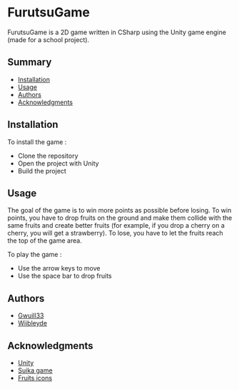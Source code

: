# FurutsuGame

FurutsuGame is a 2D game written in CSharp using the Unity game engine (made for a school project).

## Summary

- [Installation](#installation)
- [Usage](#usage)
- [Authors](#authors)
- [Acknowledgments](#acknowledgments)

## Installation

To install the game :
- Clone the repository
- Open the project with Unity
- Build the project

## Usage

The goal of the game is to win more points as possible before losing.
To win points, you have to drop fruits on the ground and make them collide with the same fruits and create better fruits (for example, if you drop a cherry on a cherry, you will get a strawberry).
To lose, you have to let the fruits reach the top of the game area.

To play the game :
- Use the arrow keys to move
- Use the space bar to drop fruits

## Authors

- [Gwuill33](https://github.com/Gwuill33)
- [Wiibleyde](https://github.com/Wiibleyde)

## Acknowledgments

- [Unity](https://unity.com/)
- [Suika game](https://suika-game.app/fr)
- [Fruits icons](https://github.com/TomboFry/suika-game/tree/main/assets/img)


